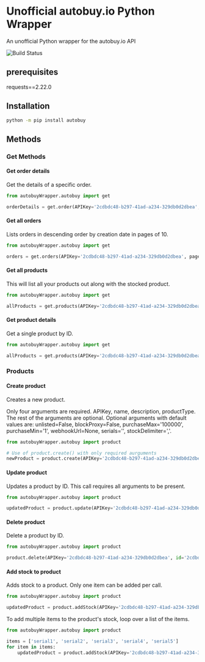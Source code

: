 # Unofficial autobuy.io Python Wrapper
An unofficial Python wrapper for the autobuy.io API

![Build Status](https://img.shields.io/badge/build-passing-brightgreen)

## prerequisites
requests==2.22.0

## Installation
```cmd
python -m pip install autobuy
```
## Methods

### Get Methods

#### Get order details
Get the details of a specific order.
```python
from autobuyWrapper.autobuy import get

orderDetails = get.order(APIKey='2cdbdc48-b297-41ad-a234-329db0d2dbea', order='c1497823-370c-4c7a-82cd-dacddb36fc30')
```
 
 #### Get all orders
Lists orders in descending order by creation date in pages of 10.
 ```python
from autobuyWrapper.autobuy import get

orders = get.orders(APIKey='2cdbdc48-b297-41ad-a234-329db0d2dbea', page='1')
```

#### Get all products
This will list all your products out along with the stocked product.
```python
from autobuyWrapper.autobuy import get

allProducts = get.products(APIKey='2cdbdc48-b297-41ad-a234-329db0d2dbea')
```


#### Get product details
Get a single product by ID.
```python
from autobuyWrapper.autobuy import get

allProducts = get.products(APIKey='2cdbdc48-b297-41ad-a234-329db0d2dbea', id='2cdbdc48-b297-41ad-a234-329db0d2dbea')
```

### Products

#### Create product
Creates a new product.

Only four arguments are required. APIKey, name, description, productType. The rest of the arguments are optional. Optional arguments with default values are: unlisted=False, blockProxy=False, purchaseMax='100000', purchaseMin='1', webhookUrl=None, serials='', stockDelimiter=','. 
```python
from autobuyWrapper.autobuy import product

# Use of product.create() with only required aurguments
newProduct = product.create(APIKey='2cdbdc48-b297-41ad-a234-329db0d2dbea', name='test12', description='just a test', price='9.99', productType='SerialNumber')
```


#### Update product
Updates a product by ID. This call requires all arguments to be present.

```python
from autobuyWrapper.autobuy import product

updatedProduct = product.update(APIKey='2cdbdc48-b297-41ad-a234-329db0d2dbea', id='2cdbdc48-b297-41ad-a234-329db0d2dbea', name='test13', description='updated description', price='8.99', productType='SerialNumber', unlisted=False, blockProxy=False, purchaseMax='100000', purchaseMin='1', webhookUrl='https://ptb.discordapp.com/api/webhooks/618938749723869205/wMjAX1okpWGuMvIScJXk2cU_r8D1qAiPty5W78vs9znoX254i1l7-8gYM4Ew_A3io0r8', serials='newAccount, newAccount2', stockDelimiter=',')
```


#### Delete product
Delete a product by ID.

```python
from autobuyWrapper.autobuy import product

product.delete(APIKey='2cdbdc48-b297-41ad-a234-329db0d2dbea', id='2cdbdc48-b297-41ad-a234-329db0d2dbea')
```

#### Add stock to product
Adds stock to a product. Only one item can be added per call. 
```python
from autobuyWrapper.autobuy import product

updatedProduct = product.addStock(APIKey='2cdbdc48-b297-41ad-a234-329db0d2dbea', id='2cdbdc48-b297-41ad-a234-329db0d2dbea', serial='email@email.com:randomPassword')
```

To add multiple items to the product's stock, loop over a list of the items.

```python
from autobuyWrapper.autobuy import product

items = ['serial1', 'serial2', 'serial3', 'serial4', 'serial5']
for item in items:
    updatedProduct = product.addStock(APIKey='2cdbdc48-b297-41ad-a234-329db0d2dbea', id='2cdbdc48-b297-41ad-a234-329db0d2dbea', serial=item)

```

